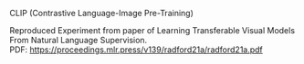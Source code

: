 CLIP (Contrastive Language-Image Pre-Training)  

Reproduced Experiment from paper of Learning Transferable Visual Models From Natural Language Supervision.  
PDF: https://proceedings.mlr.press/v139/radford21a/radford21a.pdf
